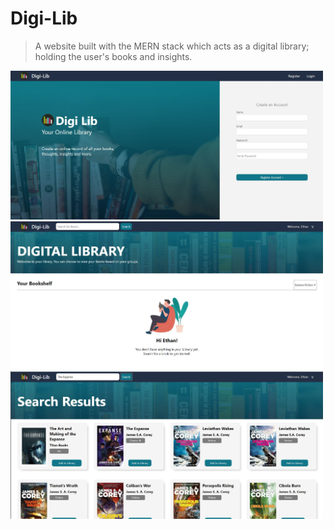 # Digi-Lib
> A website built with the MERN stack which acts as a digital library; holding the user's books and insights.


<img src="./README-Assets/RegisterScreenshot.JPG" width="500">
<img src="./README-Assets/HomeEmpty.JPG" width="500">
<img src="./README-Assets/SearchResults.JPG" width="500">